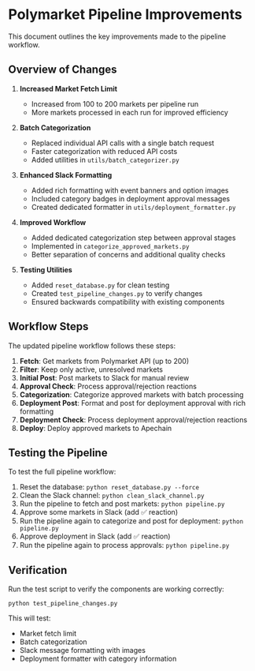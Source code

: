 # Polymarket Pipeline Improvements

This document outlines the key improvements made to the pipeline workflow.

## Overview of Changes

1. **Increased Market Fetch Limit**
   - Increased from 100 to 200 markets per pipeline run
   - More markets processed in each run for improved efficiency

2. **Batch Categorization**
   - Replaced individual API calls with a single batch request
   - Faster categorization with reduced API costs
   - Added utilities in `utils/batch_categorizer.py`

3. **Enhanced Slack Formatting**
   - Added rich formatting with event banners and option images
   - Included category badges in deployment approval messages
   - Created dedicated formatter in `utils/deployment_formatter.py`

4. **Improved Workflow**
   - Added dedicated categorization step between approval stages
   - Implemented in `categorize_approved_markets.py`
   - Better separation of concerns and additional quality checks

5. **Testing Utilities**
   - Added `reset_database.py` for clean testing
   - Created `test_pipeline_changes.py` to verify changes
   - Ensured backwards compatibility with existing components

## Workflow Steps

The updated pipeline workflow follows these steps:

1. **Fetch**: Get markets from Polymarket API (up to 200)
2. **Filter**: Keep only active, unresolved markets
3. **Initial Post**: Post markets to Slack for manual review
4. **Approval Check**: Process approval/rejection reactions
5. **Categorization**: Categorize approved markets with batch processing
6. **Deployment Post**: Format and post for deployment approval with rich formatting
7. **Deployment Check**: Process deployment approval/rejection reactions
8. **Deploy**: Deploy approved markets to Apechain

## Testing the Pipeline

To test the full pipeline workflow:

1. Reset the database: `python reset_database.py --force`
2. Clean the Slack channel: `python clean_slack_channel.py`
3. Run the pipeline to fetch and post markets: `python pipeline.py`
4. Approve some markets in Slack (add ✅ reaction)
5. Run the pipeline again to categorize and post for deployment: `python pipeline.py`
6. Approve deployment in Slack (add ✅ reaction)
7. Run the pipeline again to process approvals: `python pipeline.py`

## Verification

Run the test script to verify the components are working correctly:
```
python test_pipeline_changes.py
```

This will test:
- Market fetch limit
- Batch categorization
- Slack message formatting with images
- Deployment formatter with category information